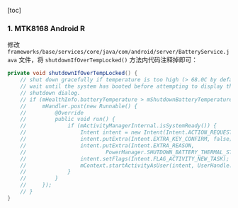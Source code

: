 [toc]

### 1. MTK8168 Android R

修改 `frameworks/base/services/core/java/com/android/server/BatteryService.java` 文件，将 `shutdownIfOverTempLocked()` 方法内代码注释掉即可：

```java
private void shutdownIfOverTempLocked() {
    // shut down gracefully if temperature is too high (> 68.0C by default)
    // wait until the system has booted before attempting to display the
    // shutdown dialog.
    // if (mHealthInfo.batteryTemperature > mShutdownBatteryTemperature) {
    //     mHandler.post(new Runnable() {
    //         @Override
    //         public void run() {
    //             if (mActivityManagerInternal.isSystemReady()) {
    //                 Intent intent = new Intent(Intent.ACTION_REQUEST_SHUTDOWN);
    //                 intent.putExtra(Intent.EXTRA_KEY_CONFIRM, false);
    //                 intent.putExtra(Intent.EXTRA_REASON,
    //                         PowerManager.SHUTDOWN_BATTERY_THERMAL_STATE);
    //                 intent.setFlags(Intent.FLAG_ACTIVITY_NEW_TASK);
    //                 mContext.startActivityAsUser(intent, UserHandle.CURRENT);
    //             }
    //         }
    //     });
    // }
}
```

